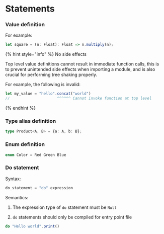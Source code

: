 # Statements

### Value definition

For example:

```typescript
let square = (n: Float): Float => n.multiply(n);
```

{% hint style="info" %}
No side effects

Top level value definitions cannot result in immediate function calls, this is to prevent unintended side effects when importing a module, and is also crucial for performing tree shaking properly. 

  
For example, the following is invalid:

```typescript
let my_value = "hello".concat("world")
//                     ^^^^^^ Cannot invoke function at top level
```
{% endhint %}

###  Type alias definition

```typescript
type Product<A, B> = {a: A, b: B};
```

### Enum definition

```typescript
enum Color = Red Green Blue
```

### Do statement

Syntax:

```c
do_statement = "do" expression
```

Semantics:  
1. The expression type of `do` statement must be `Null` 

2. `do` statements should only be compiled for entry point file

```typescript
do "Hello world".print()
```

